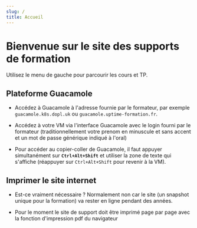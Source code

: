 ```yaml
---
slug: /
title: Accueil
---
```


# Bienvenue sur le site des supports de formation

Utilisez le menu de gauche pour parcourir les cours et TP.


## Plateforme Guacamole

- Accédez à Guacamole à l'adresse fournie par le formateur, par exemple `guacamole.k8s.dopl.uk` ou `guacamole.uptime-formation.fr`.

- Accédez à votre VM via l'interface Guacamole avec le login fourni par le formateur (traditionnellement votre prenom en minuscule et sans accent et un mot de passe générique indiqué à l'oral)

- Pour accéder au copier-coller de Guacamole, il faut appuyer simultanément sur **`Ctrl+Alt+Shift`** et utiliser la zone de texte qui s'affiche (réappuyer sur `Ctrl+Alt+Shift` pour revenir à la VM).

## Imprimer le site internet

- Est-ce vraiment nécessaire ? Normalement non car le site (un snapshot unique pour la formation) va rester en ligne pendant des années.

- Pour le moment le site de support doit être imprimé page par page avec la fonction d'impression pdf du navigateur